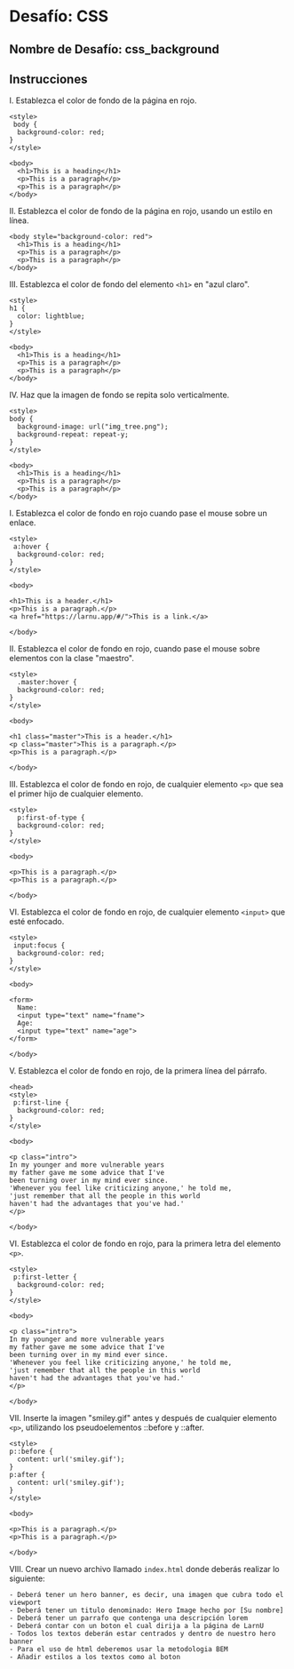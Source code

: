 # Desafío: CSS

## Nombre de Desafío: css_background

## Instrucciones

I. Establezca el color de fondo de la página en rojo.

```
<style>
 body {
  background-color: red;
}
</style>

<body>
  <h1>This is a heading</h1>
  <p>This is a paragraph</p>
  <p>This is a paragraph</p>
</body>
```

II. Establezca el color de fondo de la página en rojo, usando un estilo en línea.

```
<body style="background-color: red">
  <h1>This is a heading</h1>
  <p>This is a paragraph</p>
  <p>This is a paragraph</p>
</body>
```

III. Establezca el color de fondo del elemento `<h1>` en "azul claro".

```
<style>
h1 {
  color: lightblue;
}
</style>

<body>
  <h1>This is a heading</h1>
  <p>This is a paragraph</p>
  <p>This is a paragraph</p>
</body>
```

IV. Haz que la imagen de fondo se repita solo verticalmente.

```
<style>
body {
  background-image: url("img_tree.png");
  background-repeat: repeat-y;
}
</style>

<body>
  <h1>This is a heading</h1>
  <p>This is a paragraph</p>
  <p>This is a paragraph</p>
</body>
```

I. Establezca el color de fondo en rojo cuando pase el mouse sobre un enlace.

```
<style>
 a:hover {
  background-color: red;
}
</style>

<body>

<h1>This is a header.</h1>
<p>This is a paragraph.</p>
<a href="https://larnu.app/#/">This is a link.</a>

</body>
```

II. Establezca el color de fondo en rojo, cuando pase el mouse sobre elementos con la clase "maestro".

```
<style>
  .master:hover {
  background-color: red;
}
</style>

<body>

<h1 class="master">This is a header.</h1>
<p class="master">This is a paragraph.</p>
<p>This is a paragraph.</p>

</body>
```

III. Establezca el color de fondo en rojo, de cualquier elemento `<p>` que sea el primer hijo de cualquier elemento.

```
<style>
  p:first-of-type {
  background-color: red;
}
</style>

<body>

<p>This is a paragraph.</p>
<p>This is a paragraph.</p>

</body>
```

VI. Establezca el color de fondo en rojo, de cualquier elemento `<input>` que esté enfocado.

```
<style>
 input:focus {
  background-color: red;
}
</style>

<body>

<form>
  Name:
  <input type="text" name="fname">
  Age:
  <input type="text" name="age">
</form>

</body>
```

V. Establezca el color de fondo en rojo, de la primera línea del párrafo.

```
<head>
<style>
 p:first-line {
  background-color: red;
}
</style>

<body>

<p class="intro">
In my younger and more vulnerable years
my father gave me some advice that I've
been turning over in my mind ever since.
'Whenever you feel like criticizing anyone,' he told me,
'just remember that all the people in this world
haven't had the advantages that you've had.'
</p>

</body>
```

VI. Establezca el color de fondo en rojo, para la primera letra del elemento `<p>`.

```
<style>
 p:first-letter {
  background-color: red;
}
</style>

<body>

<p class="intro">
In my younger and more vulnerable years
my father gave me some advice that I've
been turning over in my mind ever since.
'Whenever you feel like criticizing anyone,' he told me,
'just remember that all the people in this world
haven't had the advantages that you've had.'
</p>

</body>
```

VII. Inserte la imagen "smiley.gif" antes y después de cualquier elemento `<p>`, utilizando los pseudoelementos ::before y ::after.

```
<style>
p::before {
  content: url('smiley.gif');
}
p:after {
  content: url('smiley.gif');
}
</style>

<body>

<p>This is a paragraph.</p>
<p>This is a paragraph.</p>

</body>
```

VIII. Crear un nuevo archivo llamado `index.html` donde deberás realizar lo siguiente:

```
- Deberá tener un hero banner, es decir, una imagen que cubra todo el viewport
- Deberá tener un titulo denominado: Hero Image hecho por [Su nombre]
- Deberá tener un parrafo que contenga una descripción lorem
- Deberá contar con un boton el cual dirija a la página de LarnU
- Todos los textos deberán estar centrados y dentro de nuestro hero banner
- Para el uso de html deberemos usar la metodologia BEM
- Añadir estilos a los textos como al boton
```